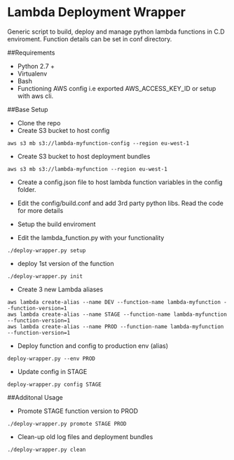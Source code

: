# Lambda Deployment Wrapper
Generic script to build, deploy and manage python lambda functions in C.D enviroment. Function details can be set in conf directory. 

##Requirements
* Python 2.7 +
* Virtualenv
* Bash
* Functioning AWS config i.e exported AWS_ACCESS_KEY_ID or setup with aws cli.

##Base Setup
* Clone the repo 
* Create S3 bucket to host config
```
aws s3 mb s3://lambda-myfunction-config --region eu-west-1
```
* Create S3 bucket to host deployment bundles
```
aws s3 mb s3://lambda-myfunction --region eu-west-1
```
* Create a config.json file to host lambda function variables in the config folder.

* Edit the config/build.conf and add 3rd party python libs. Read the code for more details

* Setup the build enviroment

* Edit the lambda_function.py with your functionality

```
./deploy-wrapper.py setup
```
* deploy 1st version of the function
```
./deploy-wrapper.py init
```
* Create 3 new Lambda aliases
```
aws lambda create-alias --name DEV --function-name lambda-myfunction --function-version=1
aws lambda create-alias --name STAGE --function-name lambda-myfunction --function-version=1
aws lambda create-alias --name PROD --function-name lambda-myfunction --function-version=1
```
* Deploy function and config to production env (alias)
```
deploy-wrapper.py --env PROD
```
* Update config in STAGE
```
deploy-wrapper.py config STAGE
```
##Additonal Usage
* Promote STAGE function version to PROD
```
./deploy-wrapper.py promote STAGE PROD
```
* Clean-up old log files and deployment bundles
```
./deploy-wrapper.py clean
```

